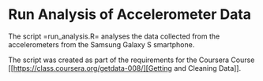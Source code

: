 # Run Analysis of Accelerometer Data

The script =run_analysis.R= analyses the data collected from the accelerometers from the Samsung Galaxy S smartphone.

The script was created as part of the requirements for the Coursera Course [[https://class.coursera.org/getdata-008/][Getting and Cleaning Data]].

